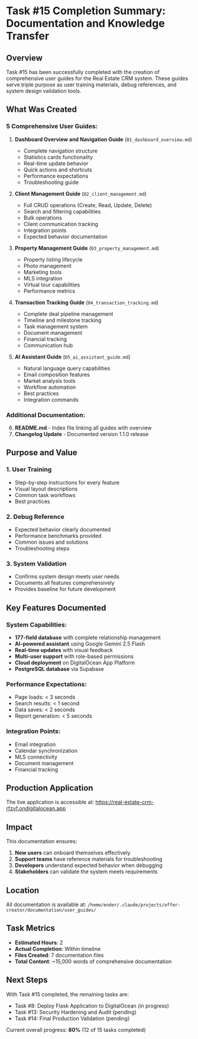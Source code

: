 # Task #15 Completion Summary: Documentation and Knowledge Transfer

## Overview
Task #15 has been successfully completed with the creation of comprehensive user guides for the Real Estate CRM system. These guides serve triple purpose as user training materials, debug references, and system design validation tools.

## What Was Created

### 5 Comprehensive User Guides:

1. **Dashboard Overview and Navigation Guide** (`01_dashboard_overview.md`)
   - Complete navigation structure
   - Statistics cards functionality
   - Real-time update behavior
   - Quick actions and shortcuts
   - Performance expectations
   - Troubleshooting guide

2. **Client Management Guide** (`02_client_management.md`)
   - Full CRUD operations (Create, Read, Update, Delete)
   - Search and filtering capabilities
   - Bulk operations
   - Client communication tracking
   - Integration points
   - Expected behavior documentation

3. **Property Management Guide** (`03_property_management.md`)
   - Property listing lifecycle
   - Photo management
   - Marketing tools
   - MLS integration
   - Virtual tour capabilities
   - Performance metrics

4. **Transaction Tracking Guide** (`04_transaction_tracking.md`)
   - Complete deal pipeline management
   - Timeline and milestone tracking
   - Task management system
   - Document management
   - Financial tracking
   - Communication hub

5. **AI Assistant Guide** (`05_ai_assistant_guide.md`)
   - Natural language query capabilities
   - Email composition features
   - Market analysis tools
   - Workflow automation
   - Best practices
   - Integration commands

### Additional Documentation:

6. **README.md** - Index file linking all guides with overview
7. **Changelog Update** - Documented version 1.1.0 release

## Purpose and Value

### 1. User Training
- Step-by-step instructions for every feature
- Visual layout descriptions
- Common task workflows
- Best practices

### 2. Debug Reference
- Expected behavior clearly documented
- Performance benchmarks provided
- Common issues and solutions
- Troubleshooting steps

### 3. System Validation
- Confirms system design meets user needs
- Documents all features comprehensively
- Provides baseline for future development

## Key Features Documented

### System Capabilities:
- **177-field database** with complete relationship management
- **AI-powered assistant** using Google Gemini 2.5 Flash
- **Real-time updates** with visual feedback
- **Multi-user support** with role-based permissions
- **Cloud deployment** on DigitalOcean App Platform
- **PostgreSQL database** via Supabase

### Performance Expectations:
- Page loads: < 3 seconds
- Search results: < 1 second  
- Data saves: < 2 seconds
- Report generation: < 5 seconds

### Integration Points:
- Email integration
- Calendar synchronization
- MLS connectivity
- Document management
- Financial tracking

## Production Application

The live application is accessible at:
https://real-estate-crm-rfzvf.ondigitalocean.app

## Impact

This documentation ensures:
1. **New users** can onboard themselves effectively
2. **Support teams** have reference materials for troubleshooting
3. **Developers** understand expected behavior when debugging
4. **Stakeholders** can validate the system meets requirements

## Location

All documentation is available at:
`/home/ender/.claude/projects/offer-creator/documentation/user_guides/`

## Task Metrics

- **Estimated Hours**: 2
- **Actual Completion**: Within timeline
- **Files Created**: 7 documentation files
- **Total Content**: ~15,000 words of comprehensive documentation

## Next Steps

With Task #15 completed, the remaining tasks are:
- Task #8: Deploy Flask Application to DigitalOcean (in progress)
- Task #13: Security Hardening and Audit (pending)
- Task #14: Final Production Validation (pending)

Current overall progress: **80%** (12 of 15 tasks completed)